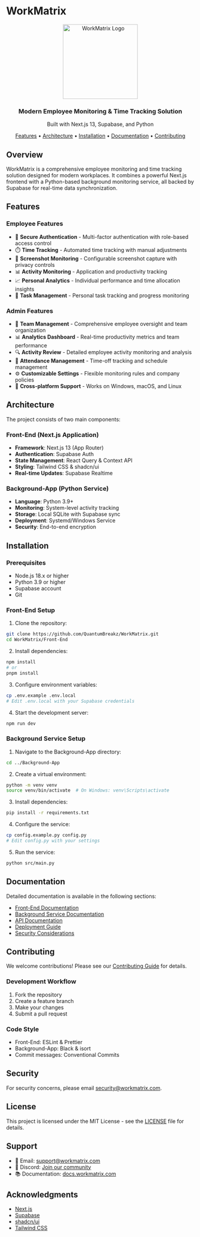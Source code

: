 # WorkMatrix

<div align="center">
  <img src="Front-End/public/Logo.png" alt="WorkMatrix Logo" width="200"/>
  <h3>Modern Employee Monitoring & Time Tracking Solution</h3>
  <p>Built with Next.js 13, Supabase, and Python</p>
</div>

<div align="center">
  <a href="#features">Features</a> •
  <a href="#architecture">Architecture</a> •
  <a href="#installation">Installation</a> •
  <a href="#documentation">Documentation</a> •
  <a href="#contributing">Contributing</a>
</div>

## Overview

WorkMatrix is a comprehensive employee monitoring and time tracking solution designed for modern workplaces. It combines a powerful Next.js frontend with a Python-based background monitoring service, all backed by Supabase for real-time data synchronization.

## Features

### Employee Features
- 🔐 **Secure Authentication** - Multi-factor authentication with role-based access control
- ⏱️ **Time Tracking** - Automated time tracking with manual adjustments
- 📸 **Screenshot Monitoring** - Configurable screenshot capture with privacy controls
- 📊 **Activity Monitoring** - Application and productivity tracking
- 📈 **Personal Analytics** - Individual performance and time allocation insights
- 🎯 **Task Management** - Personal task tracking and progress monitoring

### Admin Features
- 👥 **Team Management** - Comprehensive employee oversight and team organization
- 📊 **Analytics Dashboard** - Real-time productivity metrics and team performance
- 🔍 **Activity Review** - Detailed employee activity monitoring and analysis
- 📅 **Attendance Management** - Time-off tracking and schedule management
- ⚙️ **Customizable Settings** - Flexible monitoring rules and company policies
- 📱 **Cross-platform Support** - Works on Windows, macOS, and Linux

## Architecture

The project consists of two main components:

### Front-End (Next.js Application)
- **Framework**: Next.js 13 (App Router)
- **Authentication**: Supabase Auth
- **State Management**: React Query & Context API
- **Styling**: Tailwind CSS & shadcn/ui
- **Real-time Updates**: Supabase Realtime

### Background-App (Python Service)
- **Language**: Python 3.9+
- **Monitoring**: System-level activity tracking
- **Storage**: Local SQLite with Supabase sync
- **Deployment**: Systemd/Windows Service
- **Security**: End-to-end encryption

## Installation

### Prerequisites
- Node.js 18.x or higher
- Python 3.9 or higher
- Supabase account
- Git

### Front-End Setup
1. Clone the repository:
```bash
git clone https://github.com/QuantumBreakz/WorkMatrix.git
cd WorkMatrix/Front-End
```

2. Install dependencies:
```bash
npm install
# or
pnpm install
```

3. Configure environment variables:
```bash
cp .env.example .env.local
# Edit .env.local with your Supabase credentials
```

4. Start the development server:
```bash
npm run dev
```

### Background Service Setup
1. Navigate to the Background-App directory:
```bash
cd ../Background-App
```

2. Create a virtual environment:
```bash
python -m venv venv
source venv/bin/activate  # On Windows: venv\Scripts\activate
```

3. Install dependencies:
```bash
pip install -r requirements.txt
```

4. Configure the service:
```bash
cp config.example.py config.py
# Edit config.py with your settings
```

5. Run the service:
```bash
python src/main.py
```

## Documentation

Detailed documentation is available in the following sections:

- [Front-End Documentation](Front-End/README.md)
- [Background Service Documentation](Background-App/README.md)
- [API Documentation](docs/API.md)
- [Deployment Guide](docs/DEPLOYMENT.md)
- [Security Considerations](docs/SECURITY.md)

## Contributing

We welcome contributions! Please see our [Contributing Guide](CONTRIBUTING.md) for details.

### Development Workflow
1. Fork the repository
2. Create a feature branch
3. Make your changes
4. Submit a pull request

### Code Style
- Front-End: ESLint & Prettier
- Background-App: Black & isort
- Commit messages: Conventional Commits

## Security

For security concerns, please email [security@workmatrix.com](mailto:security@workmatrix.com).

## License

This project is licensed under the MIT License - see the [LICENSE](LICENSE) file for details.

## Support

- 📧 Email: support@workmatrix.com
- 💬 Discord: [Join our community](https://discord.gg/workmatrix)
- 📚 Documentation: [docs.workmatrix.com](https://docs.workmatrix.com)

## Acknowledgments

- [Next.js](https://nextjs.org/)
- [Supabase](https://supabase.io/)
- [shadcn/ui](https://ui.shadcn.com/)
- [Tailwind CSS](https://tailwindcss.com/) 